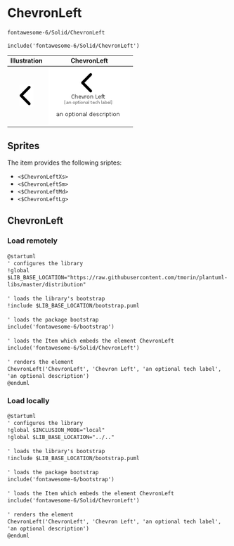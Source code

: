 # ChevronLeft


```text
fontawesome-6/Solid/ChevronLeft
```

```text
include('fontawesome-6/Solid/ChevronLeft')
```



| Illustration | ChevronLeft |
| :---: | :---: |
| ![illustration for Illustration](../../fontawesome-6/Solid/ChevronLeft.png) | ![illustration for ChevronLeft](../../fontawesome-6/Solid/ChevronLeft.Local.png) |



## Sprites
The item provides the following sriptes:

- `<$ChevronLeftXs>`
- `<$ChevronLeftSm>`
- `<$ChevronLeftMd>`
- `<$ChevronLeftLg>`





## ChevronLeft

### Load remotely
```plantuml
@startuml
' configures the library
!global $LIB_BASE_LOCATION="https://raw.githubusercontent.com/tmorin/plantuml-libs/master/distribution"

' loads the library's bootstrap
!include $LIB_BASE_LOCATION/bootstrap.puml

' loads the package bootstrap
include('fontawesome-6/bootstrap')

' loads the Item which embeds the element ChevronLeft
include('fontawesome-6/Solid/ChevronLeft')

' renders the element
ChevronLeft('ChevronLeft', 'Chevron Left', 'an optional tech label', 'an optional description')
@enduml
```

### Load locally
```plantuml
@startuml
' configures the library
!global $INCLUSION_MODE="local"
!global $LIB_BASE_LOCATION="../.."

' loads the library's bootstrap
!include $LIB_BASE_LOCATION/bootstrap.puml

' loads the package bootstrap
include('fontawesome-6/bootstrap')

' loads the Item which embeds the element ChevronLeft
include('fontawesome-6/Solid/ChevronLeft')

' renders the element
ChevronLeft('ChevronLeft', 'Chevron Left', 'an optional tech label', 'an optional description')
@enduml
```


